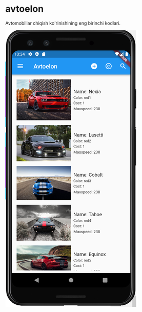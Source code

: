 # avtoelon

Avtomobillar chiqish ko'rinishining eng birinchi kodlari.

![Image alt](https://github.com/shohruxbek/flutter_lessons/blob/main/1-dars/source/1.png)
